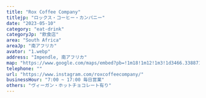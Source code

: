 ```yaml
---
title: "Rox Coffee Company"
titlejp: "ロックス・コーヒー・カンパニー"
date: "2023-05-10"
category: "eat-drink"
categoryJp: "飲食店"
area: "South Africa"
areaJp: "南アフリカ"
avator: "1.webp"
address: "Impendle, 南アフリカ"
map: "https://www.google.com/maps/embed?pb=!1m18!1m12!1m3!1d3466.338871163616!2d30.0252707!3d-29.680953499999998!2m3!1f0!2f0!3f0!3m2!1i1024!2i768!4f13.1!3m3!1m2!1s0x1ef419f2b1d91d97%3A0x2d9cc846536e4cc5!2sRox%20Coffee%20Company!5e0!3m2!1sja!2sus!4v1709710825005!5m2!1sja!2sus"
telephone: ""
url: "https://www.instagram.com/roxcoffeecompany/"
businessHour: "7:00 ~ 17:00 毎日営業"
others: "ヴィーガン・ホットチョコレート有り"
---
```

